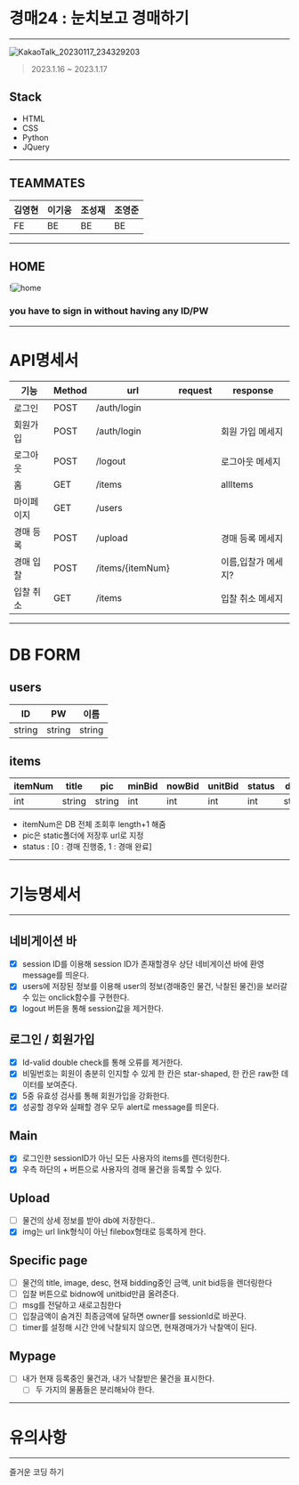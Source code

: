 # 경매24 : 눈치보고 경매하기
---
![KakaoTalk_20230117_234329203](https://user-images.githubusercontent.com/108874833/213192017-ea36f8a2-4ee1-4ba9-9158-753cb3207b90.png)
> 2023.1.16 ~ 2023.1.17
## Stack
* HTML
* CSS
* Python
* JQuery
---
## TEAMMATES
| 김영현 | 이기웅 | 조성재 | 조영준 |
|---|---|---|---|
| FE | BE | BE | BE |

---

## HOME
!![home](https://user-images.githubusercontent.com/108874833/212769795-bbeaff97-9cac-452f-863b-6127880a0d80.jpg)
### you have to sign in without having any ID/PW

---
# API명세서
| 기능 | Method | url | request | response |
|---|---|---|---|---|
| 로그인 | POST | /auth/login |  |  |
| 회원가입 | POST | /auth/login |  | 회원 가입 메세지 |
| 로그아웃 | POST | /logout |  | 로그아웃 메세지 |
| 홈 | GET | /items |  | allItems |
| 마이페이지 | GET | /users |  |  |
| 경매 등록 | POST | /upload |  | 경매 등록 메세지 |
| 경매 입찰 | POST | /items/{itemNum} |  | 이름,입찰가 메세지? |
| 입찰 취소 | GET | /items |  | 입찰 취소 메세지 |

---
# DB FORM
## users
| ID | PW | 이름 |
|---|---|---|
| string | string | string |

## items
| itemNum | title | pic | minBid | nowBid | unitBid | status | desc | owner |
|---|---|---|---|---|---|---|---|---|
| int | string | string | int | int | int | int | string | string |

- itemNum은 DB 전체 조회후 length+1 해줌
- pic은 static폴더에 저장후 url로 지정
- status : [0 : 경매 진행중, 1 : 경매 완료]

---
# 기능명세서
---

## 네비게이션 바

- [x] session ID를 이용해 session ID가 존재할경우 상단 네비게이션 바에 환영 message를 띄운다.
- [x] users에 저장된 정보를 이용해 user의 정보(경매중인 물건, 낙찰된 물건)을 보러갈 수 있는 onclick함수를 구현한다.
- [x] logout 버튼을 통해 session값을 제거한다.

## 로그인 / 회원가입
- [x] Id-valid double check를 통해 오류를 제거한다.
- [x] 비밀번호는 회원이 충분히 인지할 수 있게 한 칸은 star-shaped, 한 칸은 raw한 데이터를 보여준다.
- [x] 5중 유효성 검사를 통해 회원가입을 강화한다.
- [x] 성공할 경우와 실패할 경우 모두 alert로 message를 띄운다.

## Main 
- [x] 로그인한 sessionID가 아닌 모든 사용자의 items를 렌더링한다.
- [x] 우측 하단의 + 버튼으로 사용자의 경매 물건을 등록할 수 있다.

## Upload
- [ ] 물건의 상세 정보를 받아 db에 저장한다..
- [x] img는 url link형식이 아닌 filebox형태로 등록하게 한다.

## Specific page
- [ ] 물건의 title, image, desc, 현재 bidding중인 금액, unit bid등을 렌더링한다
- [ ] 입찰 버튼으로 bidnow에 unitbid만큼 올려준다.
- [ ] msg를 전달하고 새로고침한다
- [ ] 입찰금액이 숨겨진 최종금액에 달하면 owner를 sessionId로 바꾼다.
- [ ] timer를 설정해 시간 안에 낙찰되지 않으면, 현재경매가가 낙찰액이 된다.

## Mypage
- [ ] 내가 현재 등록중인 물건과, 내가 낙찰받은 물건을 표시한다.
  - [ ] 두 가지의 물품들은 분리해놔야 한다.
---

# 유의사항

---

즐거운 코딩 하기
